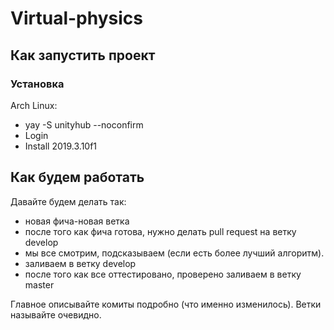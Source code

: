 # Virtual-physics

## Как запустить проект

### Установка
Arch Linux:
- yay -S unityhub --noconfirm
- Login
- Install 2019.3.10f1


## Как будем работать
Давайте будем делать так: 
- новая фича-новая ветка
- после того как фича готова, нужно делать pull request на ветку develop
- мы все смотрим, подсказываем (если есть более лучший алгоритм).
- заливаем в ветку develop
- после того как все оттестировано, проверено заливаем в ветку master

Главное описывайте комиты подробно (что именно изменилось). Ветки называйте очевидно.
